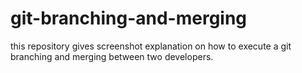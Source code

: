 # git-branching-and-merging
this repository gives screenshot explanation on how to execute a git branching and merging between two developers. 
